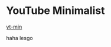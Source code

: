 # YouTube Minimalist

[yt-min](https://writhingtartability.shuvammitra.repl.co/ "@embed")

haha lesgo

